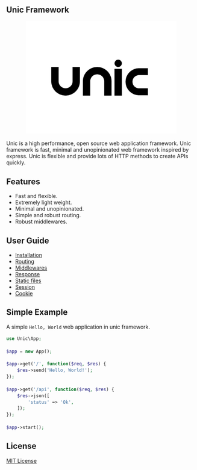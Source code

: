 ## Unic Framework

<p align="center">
  <img src="unic-logo.jpg" width="400px" alt="Unic Logo">
</p>

Unic is a high performance, open source web application framework.
Unic framework is fast, minimal and unopinionated web framework inspired by express.
Unic is flexible and provide lots of HTTP methods to create APIs quickly.

## Features
  - Fast and flexible.
  - Extremely light weight.
  - Minimal and unopinionated.
  - Simple and robust routing.
  - Robust middlewares.

## User Guide

- [Installation](Installation.md)
- [Routing](Routing.md)
- [Middlewares](Middlewares.md)
- [Response](Response.md)
- [Static files](Static-files.md)
- [Session](Session.md)
- [Cookie](Cookie.md)

## Simple Example

  A simple `Hello, World` web application in unic framework.

```php
use Unic\App;

$app = new App();

$app->get('/', function($req, $res) {
    $res->send('Hello, World!');
});

$app->get('/api', function($req, $res) {
    $res->json([
        'status' => 'Ok',
    ]);
});

$app->start();
```

## License

  [MIT License](https://github.com/unicframework/unic/blob/main/LICENSE)

